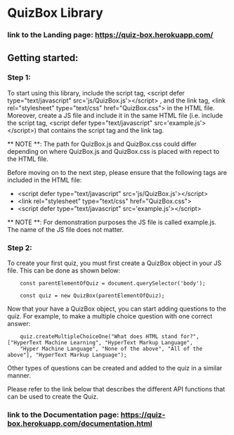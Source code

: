 # QuizBox Library

### link to the Landing page: https://quiz-box.herokuapp.com/

## Getting started:

### Step 1:

To start using this library, include the script tag, &lt;script defer type=&quot;text/javascript&quot; src='js/QuizBox.js'&gt;&lt;/script&gt; , and the link tag, &lt;link rel=&quot;stylesheet&quot; type=&quot;text/css&quot; href=&quot;QuizBox.css&quot;&gt; in the HTML file. Moreover, create a JS file and include it in the same HTML file (i.e. include the script tag, &lt;script defer type=&quot;text/javascript&quot; src='example.js'&gt;&lt;/script&gt;) that contains the script tag and the link tag.

** NOTE **: The path for QuizBox.js and QuizBox.css could differ depending on where QuizBox.js and QuizBox.css is placed with repect to the HTML file.

Before moving on to the next step, please ensure that the following tags are included in the HTML file:

- &lt;script defer type=&quot;text/javascript&quot; src='js/QuizBox.js'&gt;&lt;/script&gt;
- &lt;link rel=&quot;stylesheet&quot; type=&quot;text/css&quot; href=&quot;QuizBox.css&quot;&gt;
- &lt;script defer type=&quot;text/javascript&quot; src='example.js'&gt;&lt;/script&gt;


** NOTE **: For demonstration purposes the JS file is called example.js. The name of the JS file does not matter.


### Step 2:

To create your first quiz, you must first create a QuizBox object in your JS file. This can be done as shown below:

        const parentElementOfQuiz = document.querySelector('body');

        const quiz = new QuizBox(parentElementOfQuiz);

Now that your have a QuizBox object, you can start adding questions to the quiz. For example, to make a multiple choice question with one correct answer:

        quiz.createMultipleChoiceOne("What does HTML stand for?", ["HyperText Machine Learning", "HyperText Markup Language", 
        "Hyper Machine Language", "None of the above", "All of the above"], "HyperText Markup Language");


Other types of questions can be created and added to the quiz in a similar manner.

Please refer to the link below that describes the different API functions that can be used to create the Quiz.


### link to the Documentation page: https://quiz-box.herokuapp.com/documentation.html
